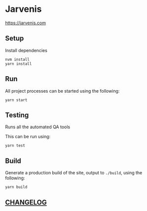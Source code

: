 # Jarvenis

https://jarvenis.com

## Setup

Install dependencies

```
nvm install
yarn install
```

## Run

All project processes can be started using the following:

```
yarn start
```

## Testing

Runs all the automated QA tools

This can be run using:

```
yarn test
```

## Build

Generate a production build of the site, output to `./build`, using the following:

```
yarn build
```

## [CHANGELOG](CHANGELOG.md)
